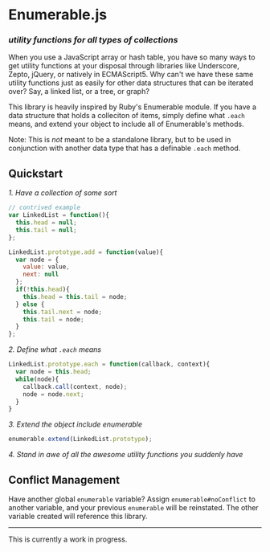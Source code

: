 Enumerable.js
=============

### *utility functions for all types of collections*

When you use a JavaScript array or hash table, you have so many ways to get utility functions at your disposal through libraries like Underscore, Zepto, jQuery, or natively in ECMAScript5. Why can't we have these same utility functions just as easily for other data structures that can be iterated over? Say, a linked list, or a tree, or graph?

This library is heavily inspired by Ruby's Enumerable module. If you have a data structure that holds a colleciton of items, simply define what `.each` means, and extend your object to include all of Enumerable's methods.

Note: This is *not* meant to be a standalone library, but to be used in conjunction with another data type that has a definable `.each` method.

Quickstart
----------

*1. Have a collection of some sort*

```` js
// contrived example
var LinkedList = function(){
  this.head = null;
  this.tail = null;
};

LinkedList.prototype.add = function(value){
  var node = {
    value: value,
    next: null
  };
  if(!this.head){
    this.head = this.tail = node;
  } else {
    this.tail.next = node;
    this.tail = node;
  }
};

````

*2. Define what `.each` means*

```` js
LinkedList.prototype.each = function(callback, context){
  var node = this.head;
  while(node){
    callback.call(context, node);
    node = node.next;
  }
}
````

*3. Extend the object include enumerable*

```` js
enumerable.extend(LinkedList.prototype);
````

*4. Stand in awe of all the awesome utility functions you suddenly have*


Conflict Management
-------------------

Have another global `enumerable` variable? Assign `enumerable#noConflict` to another variable, and your previous `enumerable` will be reinstated. The other variable created will reference this library.

---

This is currently a work in progress.